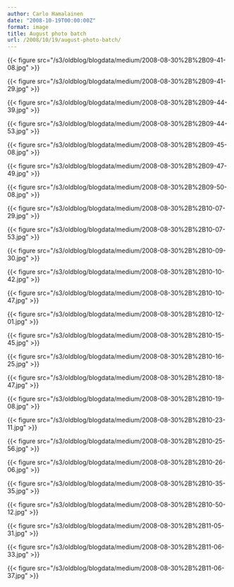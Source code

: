 ```yaml
---
author: Carlo Hamalainen
date: "2008-10-19T00:00:00Z"
format: image
title: August photo batch
url: /2008/10/19/august-photo-batch/
---
```


{{< figure src="/s3/oldblog/blogdata/medium/2008-08-30%2B%2B09-41-08.jpg" >}}

{{< figure src="/s3/oldblog/blogdata/medium/2008-08-30%2B%2B09-41-29.jpg" >}}

{{< figure src="/s3/oldblog/blogdata/medium/2008-08-30%2B%2B09-44-39.jpg" >}}

{{< figure src="/s3/oldblog/blogdata/medium/2008-08-30%2B%2B09-44-53.jpg" >}}

{{< figure src="/s3/oldblog/blogdata/medium/2008-08-30%2B%2B09-45-08.jpg" >}}

{{< figure src="/s3/oldblog/blogdata/medium/2008-08-30%2B%2B09-47-49.jpg" >}}

{{< figure src="/s3/oldblog/blogdata/medium/2008-08-30%2B%2B09-50-08.jpg" >}}

{{< figure src="/s3/oldblog/blogdata/medium/2008-08-30%2B%2B10-07-29.jpg" >}}

{{< figure src="/s3/oldblog/blogdata/medium/2008-08-30%2B%2B10-07-53.jpg" >}}

{{< figure src="/s3/oldblog/blogdata/medium/2008-08-30%2B%2B10-09-30.jpg" >}}

{{< figure src="/s3/oldblog/blogdata/medium/2008-08-30%2B%2B10-10-42.jpg" >}}

{{< figure src="/s3/oldblog/blogdata/medium/2008-08-30%2B%2B10-10-47.jpg" >}}

{{< figure src="/s3/oldblog/blogdata/medium/2008-08-30%2B%2B10-12-01.jpg" >}}

{{< figure src="/s3/oldblog/blogdata/medium/2008-08-30%2B%2B10-15-45.jpg" >}}

{{< figure src="/s3/oldblog/blogdata/medium/2008-08-30%2B%2B10-16-25.jpg" >}}

{{< figure src="/s3/oldblog/blogdata/medium/2008-08-30%2B%2B10-18-47.jpg" >}}

{{< figure src="/s3/oldblog/blogdata/medium/2008-08-30%2B%2B10-19-08.jpg" >}}

{{< figure src="/s3/oldblog/blogdata/medium/2008-08-30%2B%2B10-23-11.jpg" >}}

{{< figure src="/s3/oldblog/blogdata/medium/2008-08-30%2B%2B10-25-56.jpg" >}}

{{< figure src="/s3/oldblog/blogdata/medium/2008-08-30%2B%2B10-26-06.jpg" >}}

{{< figure src="/s3/oldblog/blogdata/medium/2008-08-30%2B%2B10-35-35.jpg" >}}

{{< figure src="/s3/oldblog/blogdata/medium/2008-08-30%2B%2B10-50-12.jpg" >}}

{{< figure src="/s3/oldblog/blogdata/medium/2008-08-30%2B%2B11-05-31.jpg" >}}

{{< figure src="/s3/oldblog/blogdata/medium/2008-08-30%2B%2B11-06-33.jpg" >}}

{{< figure src="/s3/oldblog/blogdata/medium/2008-08-30%2B%2B11-06-37.jpg" >}}
